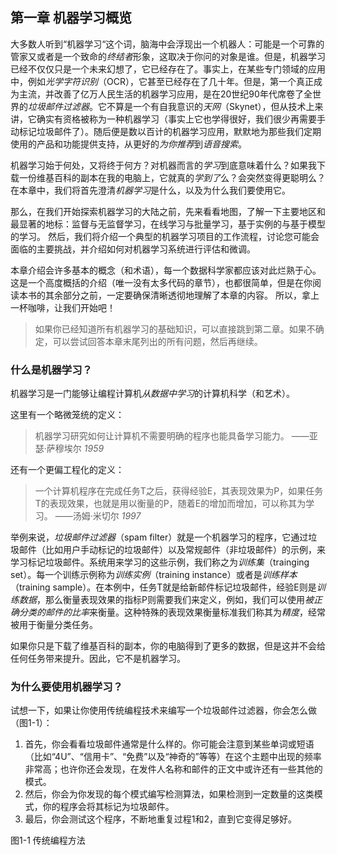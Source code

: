 ## 第一章 机器学习概览

大多数人听到“机器学习“这个词，脑海中会浮现出一个机器人：可能是一个可靠的管家又或者是一个致命的*终结者*形象，这取决于你问的对象是谁。但是，机器学习已经不仅仅只是一个未来幻想了，它已经存在了。事实上，在某些专门领域的应用中，例如*光学字符识别*（OCR），它甚至已经存在了几十年。但是，第一个真正成为主流，并改善了亿万人民生活的机器学习应用，是在20世纪90年代席卷了全世界的*垃圾邮件过滤器*。它不算是一个有自我意识的*天网*（Skynet），但从技术上来讲，它确实有资格被称为一种机器学习（事实上它也学得很好，我们很少再需要手动标记垃圾邮件了）。随后便是数以百计的机器学习应用，默默地为那些我们定期使用的产品和功能提供支持，从更好的*为你推荐*到*语音搜索*。

机器学习始于何处，又将终于何方？对机器而言的*学习*到底意味着什么？如果我下载一份维基百科的副本在我的电脑上，它就真的*学到了*么？会突然变得更聪明么？在本章中，我们将首先澄清*机器学习*是什么，以及为什么我们要使用它。

那么，在我们开始探索机器学习的大陆之前，先来看看地图，了解一下主要地区和最显著的地标：监督与无监督学习，在线学习与批量学习，基于实例的与基于模型的学习。 然后，我们将介绍一个典型的机器学习项目的工作流程，讨论您可能会面临的主要挑战，并介绍如何对机器学习系统进行评估和微调。

本章介绍会许多基本的概念（和术语），每一个数据科学家都应该对此烂熟于心。 这是一个高度概括的介绍（唯一没有太多代码的章节），也都很简单，但是在你阅读本书的其余部分之前，一定要确保清晰透彻地理解了本章的内容。 所以，拿上一杯咖啡，让我们开始吧！

>如果你已经知道所有机器学习的基础知识，可以直接跳到第二章。如果不确定，可以尝试回答本章末尾列出的所有问题，然后再继续。

### 什么是机器学习？

机器学习是一门能够让编程计算机*从数据中学习*的计算机科学（和艺术）。

这里有一个略微笼统的定义：

>机器学习研究如何让计算机不需要明确的程序也能具备学习能力。
	——亚瑟·萨穆埃尔 *1959*

还有一个更偏工程化的定义：

>一个计算机程序在完成任务T之后，获得经验E，其表现效果为P，如果任务T的表现效果，也就是用以衡量的P，随着E的增加而增加，可以称其为学习。
	——汤姆·米切尔 *1997*

举例来说，*垃圾邮件过滤器*（spam filter）就是一个机器学习的程序，它通过垃圾邮件（比如用户手动标记的垃圾邮件）以及常规邮件（非垃圾邮件）的示例，来学习标记垃圾邮件。系统用来学习的这些示例，我们称之为*训练集*（trainging set）。每一个训练示例称为*训练实例*（training instance）或者是*训练样本*（training sample）。在本例中，任务T就是给新邮件标记垃圾邮件，经验E则是*训练数据*，那么衡量表现效果的指标P则需要我们来定义，例如，我们可以使用*被正确分类的邮件的比率*来衡量。这种特殊的表现效果衡量标准我们称其为*精度*，经常被用于衡量分类任务。

如果你只是下载了维基百科的副本，你的电脑得到了更多的数据，但是这并不会给任何任务带来提升。因此，它不是机器学习。

### 为什么要使用机器学习？

试想一下，如果让你使用传统编程技术来编写一个垃圾邮件过滤器，你会怎么做（图1-1）：

1. 首先，你会看看垃圾邮件通常是什么样的。你可能会注意到某些单词或短语（比如“4U”、“信用卡”、“免费”以及“神奇的”等等）在这个主题中出现的频率非常高；也许你还会发现，在发件人名称和邮件的正文中或许还有一些其他的模式。
2. 然后，你会为你发现的每个模式编写检测算法，如果检测到一定数量的这类模式，你的程序会将其标记为垃圾邮件。
3. 最后，你会测试这个程序，不断地重复过程1和2，直到它变得足够好。

图1-1 传统编程方法














